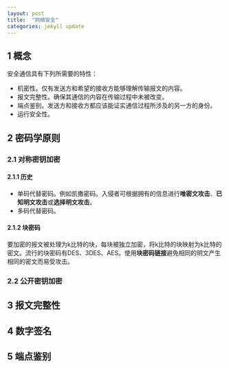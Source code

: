 ```yaml
---
layout: post
title:  "网络安全"
categories: jekyll update
---
```


## 1 概念

安全通信具有下列所需要的特性：

- 机密性。仅有发送方和希望的接收方能够理解传输报文的内容。
- 报文完整性。确保其通信的内容在传输过程中未被改变。
- 端点鉴别。发送方和接收方都应该能证实通信过程所涉及的另一方的身份。
- 运行安全性。

## 2 密码学原则

### 2.1 对称密钥加密

#### 2.1.1 历史

- 单码代替密码。例如凯撒密码。入侵者可根据拥有的信息进行**唯密文攻击**、**已知明文攻击**或**选择明文攻击**。
- 多码代替密码。

#### 2.1.2 块密码

要加密的报文被处理为k比特的块，每块被独立加密，将k比特的块映射为k比特的密文。流行的块密码有DES、3DES、AES。使用**块密码链接**避免相同的明文产生相同的密文而易受攻击。

### 2.2 公开密钥加密

## 3 报文完整性
## 4 数字签名
## 5 端点鉴别
